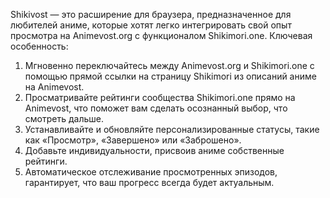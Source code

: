 Shikivost — это расширение для браузера, предназначенное для любителей аниме, которые хотят легко интегрировать свой опыт просмотра на Animevost.org с функционалом Shikimori.one.
Ключевая особенность:

1. Мгновенно переключайтесь между Animevost.org и Shikimori.one с помощью прямой ссылки на страницу Shikimori из описаний аниме на Animevost.
2. Просматривайте рейтинги сообщества Shikimori.one прямо на Animevost, что поможет вам сделать осознанный выбор, что смотреть дальше.
3. Устанавливайте и обновляйте персонализированные статусы, такие как «Просмотр», «Завершено» или «Заброшено».
4. Добавьте индивидуальности, присвоив аниме собственные рейтинги.
5. Автоматическое отслеживание просмотренных эпизодов, гарантирует, что ваш прогресс всегда будет актуальным.
